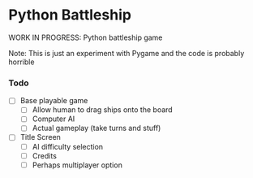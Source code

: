 # Python Battleship

WORK IN PROGRESS: Python battleship game

Note: This is just an experiment with Pygame and the code is probably horrible

### Todo
- [ ] Base playable game
    - [ ] Allow human to drag ships onto the board
    - [ ] Computer AI
    - [ ] Actual gameplay (take turns and stuff)
- [ ] Title Screen
    - [ ] AI difficulty selection
    - [ ] Credits
    - [ ] Perhaps multiplayer option
